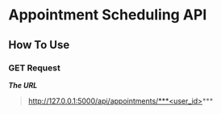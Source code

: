 # Appointment Scheduling API

## How To Use
### GET Request

***The URL***

> http://127.0.0.1:5000/api/appointments/***<user_id>***
